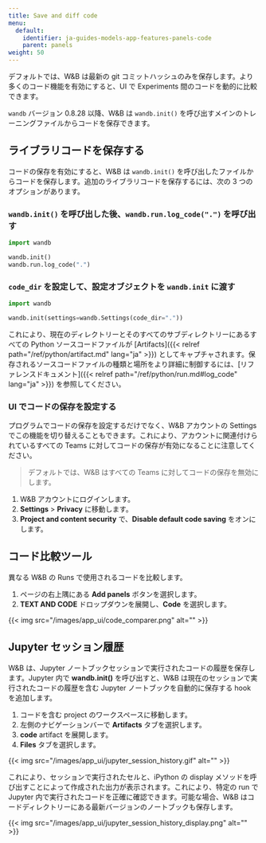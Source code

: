 ```yaml
---
title: Save and diff code
menu:
  default:
    identifier: ja-guides-models-app-features-panels-code
    parent: panels
weight: 50
---
```


デフォルトでは、W&B は最新の git コミットハッシュのみを保存します。より多くのコード機能を有効にすると、UI で Experiments 間のコードを動的に比較できます。

`wandb` バージョン 0.8.28 以降、W&B は `wandb.init()` を呼び出すメインのトレーニングファイルからコードを保存できます。

## ライブラリコードを保存する

コードの保存を有効にすると、W&B は `wandb.init()` を呼び出したファイルからコードを保存します。追加のライブラリコードを保存するには、次の 3 つのオプションがあります。

### `wandb.init()` を呼び出した後、`wandb.run.log_code(".")` を呼び出す

```python
import wandb

wandb.init()
wandb.run.log_code(".")
```

### `code_dir` を設定して、設定オブジェクトを `wandb.init` に渡す

```python
import wandb

wandb.init(settings=wandb.Settings(code_dir="."))
```

これにより、現在のディレクトリーとそのすべてのサブディレクトリーにあるすべての Python ソースコードファイルが [Artifacts]({{< relref path="/ref/python/artifact.md" lang="ja" >}}) としてキャプチャされます。保存されるソースコードファイルの種類と場所をより詳細に制御するには、[リファレンスドキュメント]({{< relref path="/ref/python/run.md#log_code" lang="ja" >}}) を参照してください。

### UI でコードの保存を設定する

プログラムでコードの保存を設定するだけでなく、W&B アカウントの Settings でこの機能を切り替えることもできます。これにより、アカウントに関連付けられているすべての Teams に対してコードの保存が有効になることに注意してください。

> デフォルトでは、W&B はすべての Teams に対してコードの保存を無効にします。

1. W&B アカウントにログインします。
2. **Settings** > **Privacy** に移動します。
3. **Project and content security** で、**Disable default code saving** をオンにします。

## コード比較ツール
異なる W&B の Runs で使用されるコードを比較します。

1. ページの右上隅にある **Add panels** ボタンを選択します。
2. **TEXT AND CODE** ドロップダウンを展開し、**Code** を選択します。

{{< img src="/images/app_ui/code_comparer.png" alt="" >}}

## Jupyter セッション履歴

W&B は、Jupyter ノートブックセッションで実行されたコードの履歴を保存します。Jupyter 内で **wandb.init()** を呼び出すと、W&B は現在のセッションで実行されたコードの履歴を含む Jupyter ノートブックを自動的に保存する hook を追加します。

1. コードを含む project のワークスペースに移動します。
2. 左側のナビゲーションバーで **Artifacts** タブを選択します。
3. **code** artifact を展開します。
4. **Files** タブを選択します。

{{< img src="/images/app_ui/jupyter_session_history.gif" alt="" >}}

これにより、セッションで実行されたセルと、iPython の display メソッドを呼び出すことによって作成された出力が表示されます。これにより、特定の run で Jupyter 内で実行されたコードを正確に確認できます。可能な場合、W&B はコードディレクトリーにある最新バージョンのノートブックも保存します。

{{< img src="/images/app_ui/jupyter_session_history_display.png" alt="" >}}
